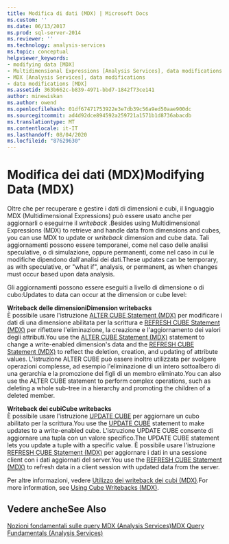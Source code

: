 ```yaml
---
title: Modifica di dati (MDX) | Microsoft Docs
ms.custom: ''
ms.date: 06/13/2017
ms.prod: sql-server-2014
ms.reviewer: ''
ms.technology: analysis-services
ms.topic: conceptual
helpviewer_keywords:
- modifying data [MDX]
- Multidimensional Expressions [Analysis Services], data modifications
- MDX [Analysis Services], data modifications
- data modifications [MDX]
ms.assetid: 363b662c-b839-4971-bbd7-1842f73ce141
author: minewiskan
ms.author: owend
ms.openlocfilehash: 01df67471753922e3e7db39c56a9ed50aae900dc
ms.sourcegitcommit: ad4d92dce894592a259721a1571b1d8736abacdb
ms.translationtype: MT
ms.contentlocale: it-IT
ms.lasthandoff: 08/04/2020
ms.locfileid: "87629630"
---
```

# <a name="modifying-data-mdx"></a><span data-ttu-id="29a36-102">Modifica dei dati (MDX)</span><span class="sxs-lookup"><span data-stu-id="29a36-102">Modifying Data (MDX)</span></span>
  <span data-ttu-id="29a36-103">Oltre che per recuperare e gestire i dati di dimensioni e cubi, il linguaggio MDX (Multidimensional Expressions) può essere usato anche per aggiornarli o eseguirne il *writeback* .</span><span class="sxs-lookup"><span data-stu-id="29a36-103">Besides using Multidimensional Expressions (MDX) to retrieve and handle data from dimensions and cubes, you can use MDX to update or *writeback* dimension and cube data.</span></span> <span data-ttu-id="29a36-104">Tali aggiornamenti possono essere temporanei, come nel caso delle analisi speculative, o di simulazione, oppure permanenti, come nel caso in cui le modifiche dipendono dall'analisi dei dati.</span><span class="sxs-lookup"><span data-stu-id="29a36-104">These updates can be temporary, as with speculative, or "what if", analysis, or permanent, as when changes must occur based upon data analysis.</span></span>  
  
 <span data-ttu-id="29a36-105">Gli aggiornamenti possono essere eseguiti a livello di dimensione o di cubo:</span><span class="sxs-lookup"><span data-stu-id="29a36-105">Updates to data can occur at the dimension or cube level:</span></span>  
  
 <span data-ttu-id="29a36-106">**Writeback delle dimensioni**</span><span class="sxs-lookup"><span data-stu-id="29a36-106">**Dimension writebacks**</span></span>  
 <span data-ttu-id="29a36-107">È possibile usare l'istruzione [ALTER CUBE Statement (MDX)](/sql/mdx/mdx-data-definition-alter-cube) per modificare i dati di una dimensione abilitata per la scrittura e [REFRESH CUBE Statement (MDX)](/sql/mdx/mdx-data-definition-refresh-cube) per riflettere l'eliminazione, la creazione e l'aggiornamento dei valori degli attributi.</span><span class="sxs-lookup"><span data-stu-id="29a36-107">You use the [ALTER CUBE Statement (MDX)](/sql/mdx/mdx-data-definition-alter-cube) statement to change a write-enabled dimension's data and the [REFRESH CUBE Statement (MDX)](/sql/mdx/mdx-data-definition-refresh-cube) to reflect the deletion, creation, and updating of attribute values.</span></span> <span data-ttu-id="29a36-108">L'istruzione ALTER CUBE può essere inoltre utilizzata per svolgere operazioni complesse, ad esempio l'eliminazione di un intero sottoalbero di una gerarchia e la promozione dei figli di un membro eliminato.</span><span class="sxs-lookup"><span data-stu-id="29a36-108">You can also use the ALTER CUBE statement to perform complex operations, such as deleting a whole sub-tree in a hierarchy and promoting the children of a deleted member.</span></span>  
  
 <span data-ttu-id="29a36-109">**Writeback dei cubi**</span><span class="sxs-lookup"><span data-stu-id="29a36-109">**Cube writebacks**</span></span>  
 <span data-ttu-id="29a36-110">È possibile usare l'istruzione [UPDATE CUBE](/sql/mdx/mdx-data-manipulation-update-cube) per aggiornare un cubo abilitato per la scrittura.</span><span class="sxs-lookup"><span data-stu-id="29a36-110">You use the [UPDATE CUBE](/sql/mdx/mdx-data-manipulation-update-cube) statement to make updates to a write-enabled cube.</span></span> <span data-ttu-id="29a36-111">L'istruzione UPDATE CUBE consente di aggiornare una tupla con un valore specifico.</span><span class="sxs-lookup"><span data-stu-id="29a36-111">The UPDATE CUBE statement lets you update a tuple with a specific value.</span></span> <span data-ttu-id="29a36-112">È possibile usare l'istruzione [REFRESH CUBE Statement (MDX)](/sql/mdx/mdx-data-definition-refresh-cube) per aggiornare i dati in una sessione client con i dati aggiornati del server.</span><span class="sxs-lookup"><span data-stu-id="29a36-112">You use the [REFRESH CUBE Statement (MDX)](/sql/mdx/mdx-data-definition-refresh-cube) to refresh data in a client session with updated data from the server.</span></span>  
  
 <span data-ttu-id="29a36-113">Per altre informazioni, vedere [Utilizzo dei writeback dei cubi &#40;MDX&#41;](mdx-data-modification-using-cube-writebacks.md).</span><span class="sxs-lookup"><span data-stu-id="29a36-113">For more information, see [Using Cube Writebacks &#40;MDX&#41;](mdx-data-modification-using-cube-writebacks.md).</span></span>  
  
## <a name="see-also"></a><span data-ttu-id="29a36-114">Vedere anche</span><span class="sxs-lookup"><span data-stu-id="29a36-114">See Also</span></span>  
 [<span data-ttu-id="29a36-115">Nozioni fondamentali sulle query MDX &#40;Analysis Services&#41;</span><span class="sxs-lookup"><span data-stu-id="29a36-115">MDX Query Fundamentals &#40;Analysis Services&#41;</span></span>](mdx-query-fundamentals-analysis-services.md)  
  
  
